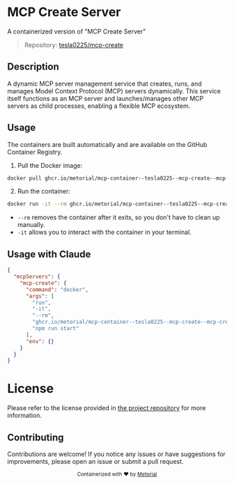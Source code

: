 
# MCP Create Server

A containerized version of "MCP Create Server"

> Repository: [tesla0225/mcp-create](https://github.com/tesla0225/mcp-create)

## Description

A dynamic MCP server management service that creates, runs, and manages Model Context Protocol (MCP) servers dynamically. This service itself functions as an MCP server and launches/manages other MCP servers as child processes, enabling a flexible MCP ecosystem.


## Usage

The containers are built automatically and are available on the GitHub Container Registry.

1. Pull the Docker image:

```bash
docker pull ghcr.io/metorial/mcp-container--tesla0225--mcp-create--mcp-create
```

2. Run the container:

```bash
docker run -it --rm ghcr.io/metorial/mcp-container--tesla0225--mcp-create--mcp-create 
```

- `--rm` removes the container after it exits, so you don't have to clean up manually.
- `-it` allows you to interact with the container in your terminal.



## Usage with Claude

```json
{
  "mcpServers": {
    "mcp-create": {
      "command": "docker",
      "args": [
        "run",
        "-it",
        "--rm",
        "ghcr.io/metorial/mcp-container--tesla0225--mcp-create--mcp-create",
        "npm run start"
      ],
      "env": {}
    }
  }
}
```

# License

Please refer to the license provided in [the project repository](https://github.com/tesla0225/mcp-create) for more information.

## Contributing

Contributions are welcome! If you notice any issues or have suggestions for improvements, please open an issue or submit a pull request.

<div align="center">
  <sub>Containerized with ❤️ by <a href="https://metorial.com">Metorial</a></sub>
</div>
  